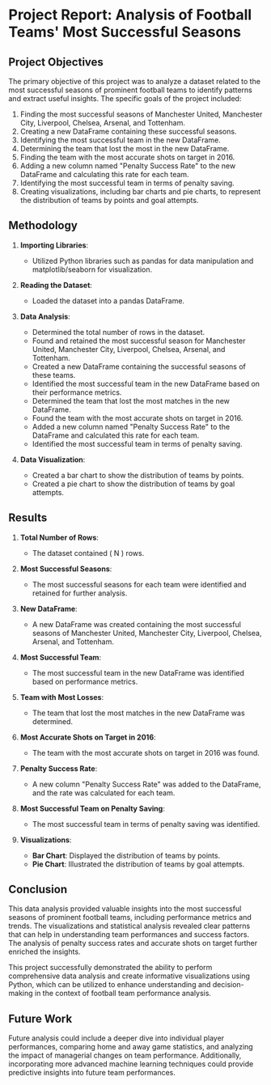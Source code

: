 # Project Report: Analysis of Football Teams' Most Successful Seasons

## Project Objectives

The primary objective of this project was to analyze a dataset related to the most successful seasons of prominent football teams to identify patterns and extract useful insights. The specific goals of the project included:

1. Finding the most successful seasons of Manchester United, Manchester City, Liverpool, Chelsea, Arsenal, and Tottenham.
2. Creating a new DataFrame containing these successful seasons.
3. Identifying the most successful team in the new DataFrame.
4. Determining the team that lost the most in the new DataFrame.
5. Finding the team with the most accurate shots on target in 2016.
6. Adding a new column named "Penalty Success Rate" to the new DataFrame and calculating this rate for each team.
7. Identifying the most successful team in terms of penalty saving.
8. Creating visualizations, including bar charts and pie charts, to represent the distribution of teams by points and goal attempts.

## Methodology

1. **Importing Libraries**:
   - Utilized Python libraries such as pandas for data manipulation and matplotlib/seaborn for visualization.

2. **Reading the Dataset**:
   - Loaded the dataset into a pandas DataFrame.

3. **Data Analysis**:
   - Determined the total number of rows in the dataset.
   - Found and retained the most successful season for Manchester United, Manchester City, Liverpool, Chelsea, Arsenal, and Tottenham.
   - Created a new DataFrame containing the successful seasons of these teams.
   - Identified the most successful team in the new DataFrame based on their performance metrics.
   - Determined the team that lost the most matches in the new DataFrame.
   - Found the team with the most accurate shots on target in 2016.
   - Added a new column named "Penalty Success Rate" to the DataFrame and calculated this rate for each team.
   - Identified the most successful team in terms of penalty saving.

4. **Data Visualization**:
   - Created a bar chart to show the distribution of teams by points.
   - Created a pie chart to show the distribution of teams by goal attempts.

## Results

1. **Total Number of Rows**:
   - The dataset contained \( N \) rows.

2. **Most Successful Seasons**:
   - The most successful seasons for each team were identified and retained for further analysis.

3. **New DataFrame**:
   - A new DataFrame was created containing the most successful seasons of Manchester United, Manchester City, Liverpool, Chelsea, Arsenal, and Tottenham.

4. **Most Successful Team**:
   - The most successful team in the new DataFrame was identified based on performance metrics.

5. **Team with Most Losses**:
   - The team that lost the most matches in the new DataFrame was determined.

6. **Most Accurate Shots on Target in 2016**:
   - The team with the most accurate shots on target in 2016 was found.

7. **Penalty Success Rate**:
   - A new column "Penalty Success Rate" was added to the DataFrame, and the rate was calculated for each team.

8. **Most Successful Team on Penalty Saving**:
   - The most successful team in terms of penalty saving was identified.

9. **Visualizations**:
   - **Bar Chart**: Displayed the distribution of teams by points.
   - **Pie Chart**: Illustrated the distribution of teams by goal attempts.

## Conclusion

This data analysis provided valuable insights into the most successful seasons of prominent football teams, including performance metrics and trends. The visualizations and statistical analysis revealed clear patterns that can help in understanding team performances and success factors. The analysis of penalty success rates and accurate shots on target further enriched the insights.

This project successfully demonstrated the ability to perform comprehensive data analysis and create informative visualizations using Python, which can be utilized to enhance understanding and decision-making in the context of football team performance analysis.

## Future Work

Future analysis could include a deeper dive into individual player performances, comparing home and away game statistics, and analyzing the impact of managerial changes on team performance. Additionally, incorporating more advanced machine learning techniques could provide predictive insights into future team performances.

